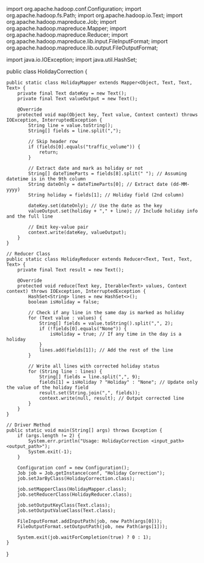 import org.apache.hadoop.conf.Configuration;
import org.apache.hadoop.fs.Path;
import org.apache.hadoop.io.Text;
import org.apache.hadoop.mapreduce.Job;
import org.apache.hadoop.mapreduce.Mapper;
import org.apache.hadoop.mapreduce.Reducer;
import org.apache.hadoop.mapreduce.lib.input.FileInputFormat;
import org.apache.hadoop.mapreduce.lib.output.FileOutputFormat;

import java.io.IOException;
import java.util.HashSet;

public class HolidayCorrection {

    public static class HolidayMapper extends Mapper<Object, Text, Text, Text> {
        private final Text dateKey = new Text();
        private final Text valueOutput = new Text();

        @Override
        protected void map(Object key, Text value, Context context) throws IOException, InterruptedException {
            String line = value.toString();
            String[] fields = line.split(",");

            // Skip header row
            if (fields[0].equals("traffic_volume")) {
                return;
            }

            // Extract date and mark as holiday or not
            String[] dateTimeParts = fields[8].split(" "); // Assuming datetime is in the 9th column
            String dateOnly = dateTimeParts[0]; // Extract date (dd-MM-yyyy)
            String holiday = fields[1]; // Holiday field (2nd column)

            dateKey.set(dateOnly); // Use the date as the key
            valueOutput.set(holiday + "," + line); // Include holiday info and the full line

            // Emit key-value pair
            context.write(dateKey, valueOutput);
        }
    }

    // Reducer Class
    public static class HolidayReducer extends Reducer<Text, Text, Text, Text> {
        private final Text result = new Text();

        @Override
        protected void reduce(Text key, Iterable<Text> values, Context context) throws IOException, InterruptedException {
            HashSet<String> lines = new HashSet<>();
            boolean isHoliday = false;

            // Check if any line in the same day is marked as holiday
            for (Text value : values) {
                String[] fields = value.toString().split(",", 2);
                if (!fields[0].equals("None")) {
                    isHoliday = true; // If any time in the day is a holiday
                }
                lines.add(fields[1]); // Add the rest of the line
            }

            // Write all lines with corrected holiday status
            for (String line : lines) {
                String[] fields = line.split(",", 9);
                fields[1] = isHoliday ? "Holiday" : "None"; // Update only the value of the holiday field
                result.set(String.join(",", fields));
                context.write(null, result); // Output corrected line
            }
        }
    }

    // Driver Method
    public static void main(String[] args) throws Exception {
        if (args.length != 2) {
            System.err.println("Usage: HolidayCorrection <input_path> <output_path>");
            System.exit(-1);
        }

        Configuration conf = new Configuration();
        Job job = Job.getInstance(conf, "Holiday Correction");
        job.setJarByClass(HolidayCorrection.class);

        job.setMapperClass(HolidayMapper.class);
        job.setReducerClass(HolidayReducer.class);

        job.setOutputKeyClass(Text.class);
        job.setOutputValueClass(Text.class);

        FileInputFormat.addInputPath(job, new Path(args[0]));
        FileOutputFormat.setOutputPath(job, new Path(args[1]));

        System.exit(job.waitForCompletion(true) ? 0 : 1);
    }
}
